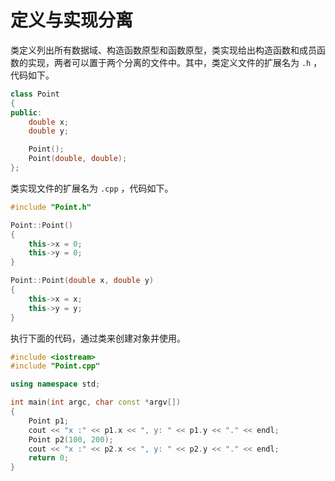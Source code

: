 # 定义与实现分离

类定义列出所有数据域、构造函数原型和函数原型，类实现给出构造函数和成员函数的实现，两者可以置于两个分离的文件中。其中，类定义文件的扩展名为 `.h` ，代码如下。

```cpp
class Point
{
public:
    double x;
    double y;

    Point();
    Point(double, double);
};
```

类实现文件的扩展名为 `.cpp` ，代码如下。

```cpp
#include "Point.h"

Point::Point()
{
    this->x = 0;
    this->y = 0;
}

Point::Point(double x, double y)
{
    this->x = x;
    this->y = y;
}
```

执行下面的代码，通过类来创建对象并使用。

```cpp
#include <iostream>
#include "Point.cpp"

using namespace std;

int main(int argc, char const *argv[])
{
    Point p1;
    cout << "x :" << p1.x << ", y: " << p1.y << "." << endl;
    Point p2(100, 200);
    cout << "x :" << p2.x << ", y: " << p2.y << "." << endl;
    return 0;
}
```

